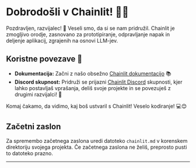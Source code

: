 <!--
CO_OP_TRANSLATOR_METADATA:
{
  "original_hash": "c49526c7abc56b0b5f1e835c1739f18e",
  "translation_date": "2025-09-25T03:08:09+00:00",
  "source_file": "Module08/samples/04/chainlit.md",
  "language_code": "sl"
}
-->
# Dobrodošli v Chainlit! 🚀🤖

Pozdravljen, razvijalec! 👋 Veseli smo, da si se nam pridružil. Chainlit je zmogljivo orodje, zasnovano za prototipiranje, odpravljanje napak in deljenje aplikacij, zgrajenih na osnovi LLM-jev.

## Koristne povezave 🔗

- **Dokumentacija:** Začni z našo obsežno [Chainlit dokumentacijo](https://docs.chainlit.io) 📚
- **Discord skupnost:** Pridruži se prijazni [Chainlit Discord](https://discord.gg/k73SQ3FyUh) skupnosti, kjer lahko postavljaš vprašanja, deliš svoje projekte in se povezuješ z drugimi razvijalci! 💬

Komaj čakamo, da vidimo, kaj boš ustvaril s Chainlit! Veselo kodiranje! 💻😊

## Začetni zaslon

Za spremembo začetnega zaslona uredi datoteko `chainlit.md` v korenskem direktoriju svojega projekta. Če začetnega zaslona ne želiš, preprosto pusti to datoteko prazno.

---

